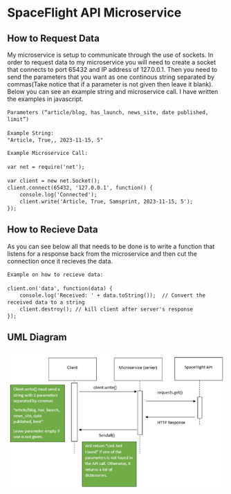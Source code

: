 # SpaceFlight API Microservice

## How to Request Data

My microservice is setup to communicate through the use of sockets. In order to request data to my microservice you will need to create a socket that connects to port 65432 and IP address of 127.0.0.1. Then you need to send the parameters that you want as one continous string separated by commas(Take notice that if a parameter is not given then leave it blank). Below you can see an example string and microservice call. I have written the examples in javascript.

```
Parameters (“article/blog, has_launch, news_site, date published, limit”)

Example String:
"Article, True,, 2023-11-15, 5"
```
```
Example Microservice Call:

var net = require('net');

var client = new net.Socket();
client.connect(65432, '127.0.0.1', function() {
    console.log('Connected');
    client.write('Article, True, Samsprint, 2023-11-15, 5');
});
```

## How to Recieve Data
As you can see below all that needs to be done is to write a function that listens for a response back from the microservice and then cut the connection once it recieves the data.

```
Example on how to recieve data:

client.on('data', function(data) {
    console.log('Received: ' + data.toString());  // Convert the received data to a string
    client.destroy(); // kill client after server's response
});
```

## UML Diagram
![](Images/API_Caller.JPG)
